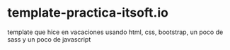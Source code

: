 # template-practica-itsoft.io
template que hice en vacaciones usando html, css, bootstrap, un poco de sass y un poco de javascript
